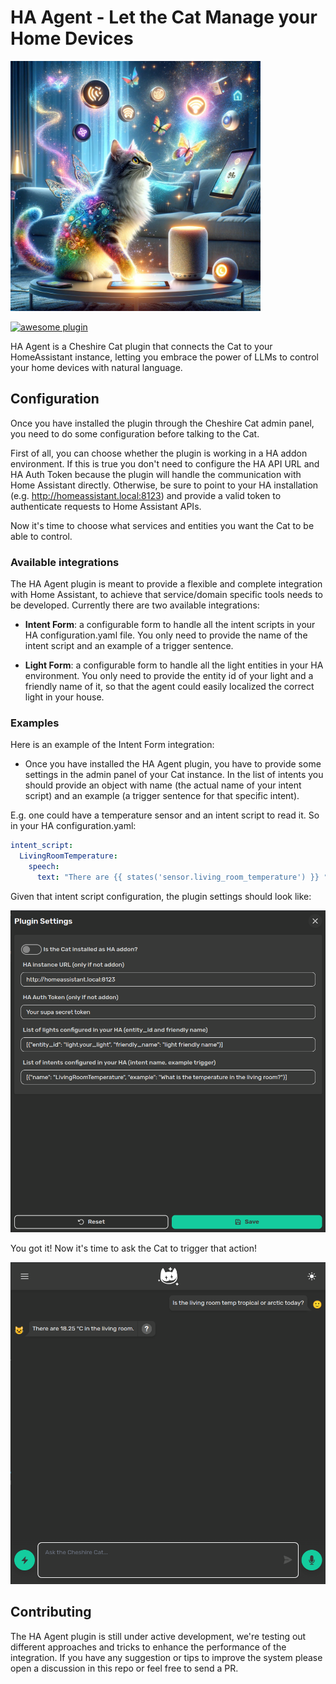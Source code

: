 # HA Agent - Let the Cat Manage your Home Devices
 

<img src="./assets/thumb.jpeg" width=400>

[![awesome plugin](https://custom-icon-badges.demolab.com/static/v1?label=&message=awesome+plugin&color=F4F4F5&style=for-the-badge&logo=cheshire_cat_black)](https://)

HA Agent is a Cheshire Cat plugin that connects the Cat to your HomeAssistant instance,
letting you embrace the power of LLMs to control your home devices with natural language.

## Configuration

Once you have installed the plugin through the Cheshire Cat admin panel, you need to do some configuration before talking to the Cat.

First of all, you can choose whether the plugin is working in a HA addon environment. If this is true you don't need to configure the HA API URL and HA Auth Token because the plugin will handle the communication with Home Assistant directly.
Otherwise, be sure to point to your HA installation (e.g. http://homeassistant.local:8123) and provide a valid token to authenticate requests to Home Assistant APIs.

Now it's time to choose what services and entities you want the Cat to be able to control.

### Available integrations

The HA Agent plugin is meant to provide a flexible and complete integration with Home Assistant, to achieve that service/domain specific tools needs to be developed. 
Currently there are two available integrations:

 - <b>Intent Form</b>: a configurable form to handle all the intent scripts in your HA configuration.yaml file. You only need to provide the name of the intent script and an example of a trigger sentence.

 - <b>Light Form</b>: a configurable form to handle all the light entities in your HA environment. You only need to provide the entity id of your light and a friendly name of it, so that the agent could easily localized the correct light in your house.

### Examples

Here is an example of the Intent Form integration:

- Once you have installed the HA Agent plugin, you have to provide some settings in the admin panel of your Cat instance. In the list of intents
you should provide an object with name (the actual name of your intent script) and an example (a trigger sentence for that specific intent).

E.g. one could have a temperature sensor and an intent script to read it. So in your HA configuration.yaml:

```YAML
intent_script:
  LivingRoomTemperature:
    speech:
      text: "There are {{ states('sensor.living_room_temperature') }} °C in the living room."
```

Given that intent script configuration, the plugin settings should look like:

<img src="./assets/example_1.png" width=600/>

You got it! Now it's time to ask the Cat to trigger that action!

<img src="./assets/example_2.png" width=600/>

## Contributing

The HA Agent plugin is still under active development, we're testing out different approaches and tricks to enhance the performance of the integration. 
If you have any suggestion or tips to improve the system please open a discussion in this repo or feel free to send a PR.

